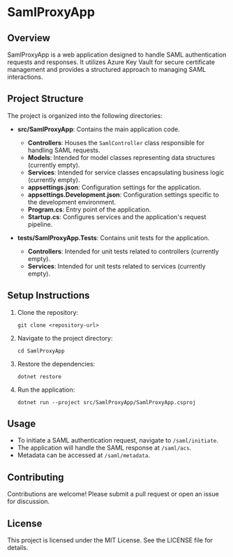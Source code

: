 # SamlProxyApp

## Overview
SamlProxyApp is a web application designed to handle SAML authentication requests and responses. It utilizes Azure Key Vault for secure certificate management and provides a structured approach to managing SAML interactions.

## Project Structure
The project is organized into the following directories:

- **src/SamlProxyApp**: Contains the main application code.
  - **Controllers**: Houses the `SamlController` class responsible for handling SAML requests.
  - **Models**: Intended for model classes representing data structures (currently empty).
  - **Services**: Intended for service classes encapsulating business logic (currently empty).
  - **appsettings.json**: Configuration settings for the application.
  - **appsettings.Development.json**: Configuration settings specific to the development environment.
  - **Program.cs**: Entry point of the application.
  - **Startup.cs**: Configures services and the application's request pipeline.

- **tests/SamlProxyApp.Tests**: Contains unit tests for the application.
  - **Controllers**: Intended for unit tests related to controllers (currently empty).
  - **Services**: Intended for unit tests related to services (currently empty).

## Setup Instructions
1. Clone the repository:
   ```
   git clone <repository-url>
   ```
2. Navigate to the project directory:
   ```
   cd SamlProxyApp
   ```
3. Restore the dependencies:
   ```
   dotnet restore
   ```
4. Run the application:
   ```
   dotnet run --project src/SamlProxyApp/SamlProxyApp.csproj
   ```

## Usage
- To initiate a SAML authentication request, navigate to `/saml/initiate`.
- The application will handle the SAML response at `/saml/acs`.
- Metadata can be accessed at `/saml/metadata`.

## Contributing
Contributions are welcome! Please submit a pull request or open an issue for discussion.

## License
This project is licensed under the MIT License. See the LICENSE file for details.